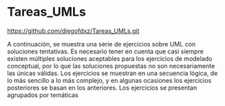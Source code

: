 # Tareas_UMLs
https://github.com/diegofdxz/Tareas_UMLs.git 


A continuación, se muestra una serie de ejercicios sobre UML con soluciones tentativas. Es necesario tener en
cuenta que casi siempre existen múltiples soluciones aceptables para los ejercicios de modelado conceptual,
por lo que las soluciones propuestas no son necesariamente las únicas válidas.
Los ejercicios se muestran en una secuencia lógica, de lo más sencillo a lo más complejo, y en algunas
ocasiones los ejercicios posteriores se basan en los anteriores. Los ejercicios se presentan agrupados por
temáticas
